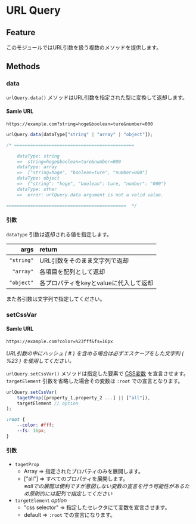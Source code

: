 # URL Query

## Feature
このモジュールではURL引数を扱う複数のメソッドを提供します。  

## Methods
### data

`urlQuery.data()` メソッドはURL引数を指定された型に変換して返却します。  

#### Samle URL
```
https://example.com?string=hoge&boolean=ture&number=000
```

```javascript
urlQuery.data(dataType["string" | "array" | "object"]);

/* =============================================

    dataType: string
    =>  string=hoge&boolean=ture&number=000
    dataType: array
    =>  ["string=hoge", "boolean=ture", "number=000"]
    dataType: object
    =>  {"string": "hoge", "boolean": ture, "number": "000"}
    dataType: other
    =>  error: urlQuery.data argument is not a valid value.

=============================================  */
```
#### 引数
`dataType` 引数は返却される値を指定します。  

|       args | return                                |
|      ----: | :------------------------------------ |
| `"string"` | URL引数をそのまま文字列で返却         |
|  `"array"` | 各項目を配列として返却                |
| `"object"` | 各プロパティをkeyとvalueに代入して返却|  
また各引数は文字列で指定してください。  

### setCssVar
#### Samle URL
```
https://example.com?color=%23fff&fs=16px
```

*URL引数の中にハッシュ ( # ) を含める場合は必ずエスケープをした文字列 ( %23 ) を使用してください。*

`urlQuery.setCssVar()` メソッドは指定した要素で [CSS変数](https://developer.mozilla.org/ja/docs/Web/CSS/Using_CSS_custom_properties) を宣言させます。  
`targetElement` 引数を省略した場合その変数は `:root` での宣言となります。  

```javascript
urlQuery.setCssVar(
    tagetProp([property_1,property_2 ...] || ["all"]),
    targetElement // option
);
```

```css
:root {
    --color: #fff;
    --fs: 16px;
}
```
#### 引数
- `tagetProp`  
  - Array => 指定されたプロパティのみを展開します。  
  - \["all"\] => すべてのプロパティを展開します。  
    *※allでの展開は便利ですが意図しない変数の宣言を行う可能性があるため原則的には配列で指定してください*
- `targetElement` *option*
  - "css selector" => 指定したセレクタにて変数を宣言させます。
  - default => `:root` での宣言になります。